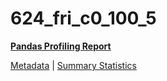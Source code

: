 # 624_fri_c0_100_5

[**Pandas Profiling Report**](https://epistasislab.github.io/penn-ml-benchmarks/profile/624_fri_c0_100_5.html)

[Metadata](metadata.yaml) | [Summary Statistics](summary_stats.csv)

